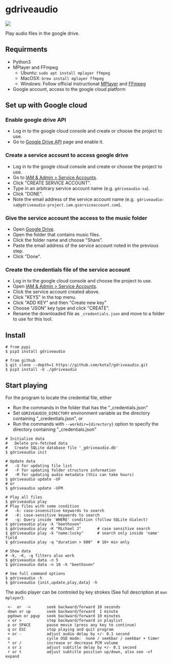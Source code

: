 gdriveaudio
===================
[![](https://badge.fury.io/py/gdriveaudio.svg)](https://badge.fury.io/py/gdriveaudio)

Play audio files in the google drive.

## Requirments

- Python3
- MPlayer and FFmpeg
  - Ubuntu: `sudo apt install mplayer ffmpeg`
  - MacOSX: `brew install mplayer ffmpeg`
  - Windows: Follow official instructionat [MPlayer](http://www.mplayerhq.hu/design7/dload.html) and [FFmpeg](https://ffmpeg.org/download.html)
- Google account, access to the google cloud platform

## Set up with Google cloud

### Enable google drive API

- Log in to the google cloud console and create or choose the project to use.
- Go to [Google Drive API](https://console.cloud.google.com/apis/library/drive.googleapis.com) page and enable it.

### Create a service account to access google drive

- Log in to the google cloud console and create or choose the project to use.
- Go to [IAM & Admin > Service Accounts](https://console.cloud.google.com/iam-admin/serviceaccounts).
- Click "CREATE SERVICE ACCOUNT".
- Type in an arbitrary service account name (e.g. `gdriveaudio-sa`).
- Click "DONE".
- Note the email address of the service account name (e.g.` gdriveaudio-sa@gdriveaudio-project.iam.gserviceaccount.com`).

### Give the service account the access to the music folder

- Open [Google Drive](https://drive.google.com/).
- Open the folder that contains music files.
- Click the folder name and choose "Share".
- Paste the email address of the service account noted in the previous step.
- Click "Done".

### Create the credentials file of the service account

- Log in to the google cloud console and choose the project to use.
- Open [IAM & Admin > Service Accounts](https://console.cloud.google.com/iam-admin/serviceaccounts).
- Click the service account created above.
- Click "KEYS" in the top menu.
- Click "ADD KEY" and then "Create new key"
- Choose "JSON" key type and click "CREATE".
- Rename the downloaded file as `_credentials.json` and move to a folder to use for this tool.

## Install

```shell
# from pypi
$ pip3 install gdriveaudio

# from github
$ git clone --depth=1 https://github.com/kota7/gdriveaudio.git
$ pip3 install -U ./gdriveaudio
```

## Start playing

For the program to locate the credential file, either
- Run the commands in the folder that has the "_credentials.json"
- Set `GDRIVEAUDIO_DIRECTORY` environment variable as the directory containing "_credentials.json", or
- Run the commands with `--workdir={directory}` option to specify the directory containing "_credentials.json"

```shell
# Initialize data
#   Delete pre-fetched data
#   Create SQLite database file '_gdriveaudio.db'
$ gdriveaudio init

# Update data
#   -U for updating file list
#   -F for updating folder structure information
#   -M for updating audio metadata (this can take hours)
$ gdriveaudio update -UF
# or
$ gdriveaudio update -UFM

# Play all files
$ gdriveaudio play 
# Play files with some condition
#   -k: case-insensitive keywords to search
#   -K: case-sensitive keywords to search
#   -q: Query inside 'WHERE' condition (follow SQLite dialect)
$ gdriveaudio play -k "beethoven"
$ gdriveaudio play -K "Michael J"       # case sensitive search
$ gdriveaudio play -k "name:lucky"      # search only inside 'name' field
$ gdriveaudio play -q "duration > 600"  # 10+ min only

# Show data
# -k, -K, -q filters also work
$ gdriveaudio data -n 5
$ gdriveaudio data -n 10 -k "beethoven"

# See full command options
$ gdriveaudio -h
$ gdriveaudio {init,update,play,data} -h
```

The audio player can be controled by key strokes (See full description at `man mplayer`):

```shell
 <-  or  ->       seek backward/forward 10 seconds
 down or up       seek backward/forward  1 minute
 pgdown or pgup   seek backward/forward 10 minutes
 < or >           step backward/forward in playlist
 p or SPACE       pause movie (press any key to continue)
 q or ESC         stop playing and quit program
 + or -           adjust audio delay by +/- 0.1 second
 o                cycle OSD mode:  none / seekbar / seekbar + timer
 * or /           increase or decrease PCM volume
 x or z           adjust subtitle delay by +/- 0.1 second
 r or t           adjust subtitle position up/down, also see -vf expand
```